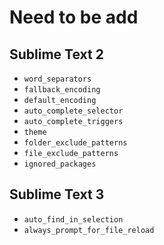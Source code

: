 Need to be add
==============

Sublime Text 2
--------------
* `word_separators`
* `fallback_encoding`
* `default_encoding`
* `auto_complete_selector`
* `auto_complete_triggers`
* `theme`
* `folder_exclude_patterns`
* `file_exclude_patterns`
* `ignored_packages`

Sublime Text 3
--------------
* `auto_find_in_selection`
* `always_prompt_for_file_reload`